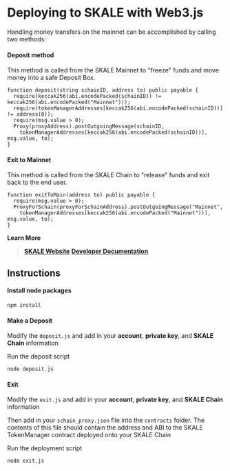 


# Deploying to SKALE with Web3.js

Handling money transfers on the mainnet can be accomplished by calling two methods:


#### Deposit method

 This method is called from the SKALE Mainnet to "freeze" funds and move money into a safe Deposit Box.

```
function deposit(string schainID, address to) public payable {
  require(keccak256(abi.encodePacked(schainID)) != keccak256(abi.encodePacked("Mainnet")));
  require(tokenManagerAddresses[keccak256(abi.encodePacked(schainID))] != address(0));
  require(msg.value > 0);
  Proxy(proxyAddress).postOutgoingMessage(schainID, 
    tokenManagerAddresses[keccak256(abi.encodePacked(schainID))], msg.value, to);
}
```

#### Exit to Mainnet

 This method is called from the SKALE Chain to "release" funds and exit back to the end user.

```
function exitToMain(address to) public payable {
  require(msg.value > 0);
  ProxyForSchain(proxyForSchainAddress).postOutgoingMessage("Mainnet", 
    tokenManagerAddresses[keccak256(abi.encodePacked("Mainnet"))], msg.value, to);
}
```


**Learn More**
> **[SKALE Website](https://skalelabs.com/)**
> **[Developer Documentation](https://developers.skalelabs.com/)**

## Instructions

####  Install node packages

```
npm install
```  
   
#### Make a Deposit

Modify the `deposit.js` and add in your **account**, **private key**, and **SKALE Chain** information


Run the deposit script

```
node deposit.js
```

#### Exit

Modify the `exit.js` and add in your **account**, **private key**, and **SKALE Chain** information

Then add in your `schain_proxy.json` file into the `contracts` folder. The contents of this file should contain the address and ABI to the SKALE TokenManager contract deployed onto your SKALE Chain 

Run the deployment script

```
node exit.js
```
